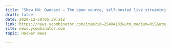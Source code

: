 ```yaml
---
title: "Show HN: Owncast – The open source, self-hosted live streaming server"
draft: false
date: 2020-12-20T05:39:31Z
link: https://news.ycombinator.com/item?id=25484133&utm_medium=RSS&utm_source=hune
site: news.ycombinator.com
topic: Hacker News  

---
```

